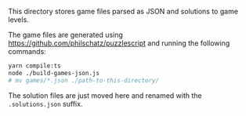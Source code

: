 This directory stores game files parsed as JSON and solutions to game levels.

The game files are generated using https://github.com/philschatz/puzzlescript and running the following commands:

```sh
yarn compile:ts
node ./build-games-json.js
# mv games/*.json ./path-to-this-directory/
```

The solution files are just moved here and renamed with the `.solutions.json` suffix.